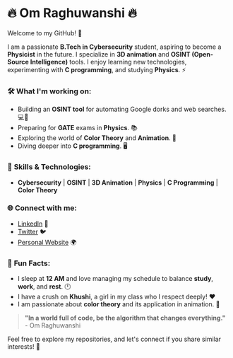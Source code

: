 # 🔥 **Om Raghuwanshi** 🔥

Welcome to my GitHub! 👾

I am a passionate **B.Tech in Cybersecurity** student, aspiring to become a **Physicist** in the future. I specialize in **3D animation** and **OSINT (Open-Source Intelligence)** tools. I enjoy learning new technologies, experimenting with **C programming**, and studying **Physics**. ⚡

### 🛠️ **What I'm working on:**
- Building an **OSINT tool** for automating Google dorks and web searches. 💻🚀
- Preparing for **GATE** exams in **Physics**. 📚
- Exploring the world of **Color Theory** and **Animation**. 🎨
- Diving deeper into **C programming**. 🖥️

### 🧠 **Skills & Technologies:**
- **Cybersecurity** | **OSINT** | **3D Animation** | **Physics** | **C Programming** | **Color Theory**

### 🌐 **Connect with me:**
- [LinkedIn](https://www.linkedin.com/in/om-raghuwanshi) 💼
- [Twitter](https://twitter.com/omraghuwanshi) 🐦
- [Personal Website](https://www.omraghuwanshi.com) 🌍

### 🖤 **Fun Facts:**
- I sleep at **12 AM** and love managing my schedule to balance **study**, **work**, and **rest**. 🕛
- I have a crush on **Khushi**, a girl in my class who I respect deeply! ❤️
- I am passionate about **color theory** and its application in animation. 🎨

> **"In a world full of code, be the algorithm that changes everything."** - Om Raghuwanshi

Feel free to explore my repositories, and let's connect if you share similar interests! 🌟


<!---
phantomji/phantomji is a ✨ special ✨ repository because its `README.md` (this file) appears on your GitHub profile.
You can click the Preview link to take a look at your changes.
--->
